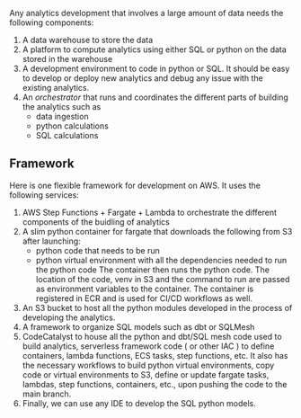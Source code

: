 Any analytics development that involves a large amount of data needs the following components:
1. A data warehouse to store the data
2. A platform to compute analytics using either SQL or python on the data stored in the warehouse
3. A development environment to code in python or SQL. It should be easy to develop or deploy new analytics and debug any issue with the existing analytics.
4. An *orchestrator* that runs and coordinates the different parts of building the analytics such as 
    * data ingestion
    * python calculations 
    * SQL calculations   

## Framework

Here is one flexible framework for development on AWS. It uses the following services:
1. AWS Step Functions + Fargate + Lambda to orchestrate the different components of the buidling of analytics
2. A slim python container for fargate that downloads the following from S3 after launching:
    * python code that needs to be run
    * python virtual environment with all the dependencies needed to run the python code
The container then runs the python code. The location of the code, venv in S3 and the command to run are passed as environment variables to the container. The container is registered in ECR and is used for CI/CD workflows as well.
3. An S3 bucket to host all the python modules developed in the process of developing the analytics.
4. A framework to organize SQL models such as dbt or SQLMesh
5. CodeCatalyst to house all the python and dbt/SQL mesh code used to build analytics, serverless framework code ( or other IAC ) to define containers, lambda functions, ECS tasks, step functions, etc. It also has the necessary workflows to build python virtual environments, copy code or virtual environments to S3, define or update fargate tasks, lambdas, step functions, containers, etc., upon pushing the code to the main branch. 
6. Finally, we can use any IDE to develop the SQL python models.
